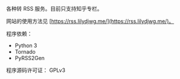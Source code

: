 各种转 RSS 服务。目前只支持知乎专栏。

网站的使用方法见 [https://rss.lilydjwg.me/](https://rss.lilydjwg.me/)。

程序依赖：

* Python 3
* Tornado
* PyRSS2Gen

程序源码许可证： GPLv3
